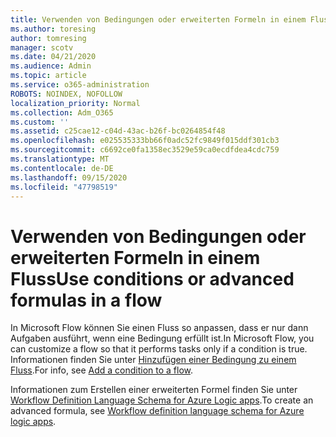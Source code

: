 ```yaml
---
title: Verwenden von Bedingungen oder erweiterten Formeln in einem Fluss
ms.author: toresing
author: tomresing
manager: scotv
ms.date: 04/21/2020
ms.audience: Admin
ms.topic: article
ms.service: o365-administration
ROBOTS: NOINDEX, NOFOLLOW
localization_priority: Normal
ms.collection: Adm_O365
ms.custom: ''
ms.assetid: c25cae12-c04d-43ac-b26f-bc0264854f48
ms.openlocfilehash: e025535333bb66f0adc52fc9849f015ddf301cb3
ms.sourcegitcommit: c6692ce0fa1358ec3529e59ca0ecdfdea4cdc759
ms.translationtype: MT
ms.contentlocale: de-DE
ms.lasthandoff: 09/15/2020
ms.locfileid: "47798519"
---
```

# <a name="use-conditions-or-advanced-formulas-in-a-flow"></a><span data-ttu-id="a7b3f-102">Verwenden von Bedingungen oder erweiterten Formeln in einem Fluss</span><span class="sxs-lookup"><span data-stu-id="a7b3f-102">Use conditions or advanced formulas in a flow</span></span>

<span data-ttu-id="a7b3f-103">In Microsoft Flow können Sie einen Fluss so anpassen, dass er nur dann Aufgaben ausführt, wenn eine Bedingung erfüllt ist.</span><span class="sxs-lookup"><span data-stu-id="a7b3f-103">In Microsoft Flow, you can customize a flow so that it performs tasks only if a condition is true.</span></span> <span data-ttu-id="a7b3f-104">Informationen finden Sie unter [Hinzufügen einer Bedingung zu einem Fluss](https://go.microsoft.com/fwlink/?linkid=872112).</span><span class="sxs-lookup"><span data-stu-id="a7b3f-104">For info, see [Add a condition to a flow](https://go.microsoft.com/fwlink/?linkid=872112).</span></span>
  
<span data-ttu-id="a7b3f-105">Informationen zum Erstellen einer erweiterten Formel finden Sie unter [Workflow Definition Language Schema for Azure Logic apps](https://aka.ms/logicexpressions).</span><span class="sxs-lookup"><span data-stu-id="a7b3f-105">To create an advanced formula, see [Workflow definition language schema for Azure logic apps](https://aka.ms/logicexpressions).</span></span>
  


